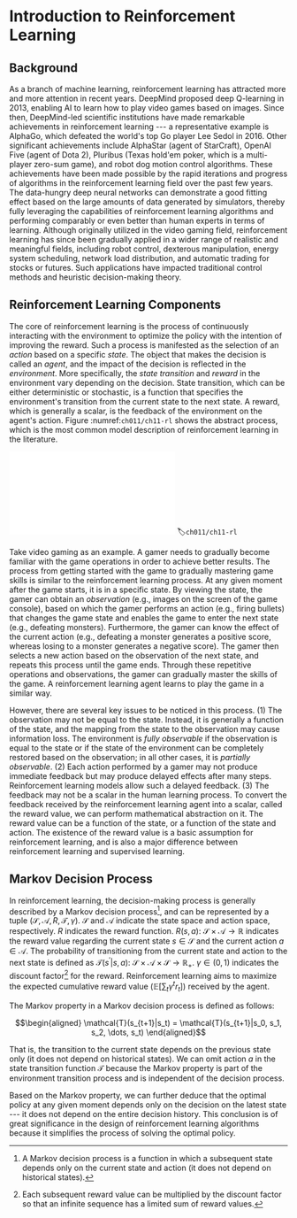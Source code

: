 # Introduction to Reinforcement Learning

## Background

As a branch of machine learning, reinforcement learning has attracted
more and more attention in recent years. DeepMind proposed deep
Q-learning in 2013, enabling AI to learn how to play video games based
on images. Since then, DeepMind-led scientific institutions have made
remarkable achievements in reinforcement learning --- a representative
example is AlphaGo, which defeated the world's top Go player Lee Sedol
in 2016. Other significant achievements include AlphaStar (agent of
StarCraft), OpenAI Five (agent of Dota 2), Pluribus (Texas hold'em
poker, which is a multi-player zero-sum game), and robot dog motion
control algorithms. These achievements have been made possible by the
rapid iterations and progress of algorithms in the reinforcement
learning field over the past few years. The data-hungry deep neural
networks can demonstrate a good fitting effect based on the large
amounts of data generated by simulators, thereby fully leveraging the
capabilities of reinforcement learning algorithms and performing
comparably or even better than human experts in terms of learning.
Although originally utilized in the video gaming field, reinforcement
learning has since been gradually applied in a wider range of realistic
and meaningful fields, including robot control, dexterous manipulation,
energy system scheduling, network load distribution, and automatic
trading for stocks or futures. Such applications have impacted
traditional control methods and heuristic decision-making theory.

## Reinforcement Learning Components

The core of reinforcement learning is the process of continuously
interacting with the environment to optimize the policy with the
intention of improving the reward. Such a process is manifested as the
selection of an *action* based on a specific *state*. The object that
makes the decision is called an *agent*, and the impact of the decision
is reflected in the *environment*. More specifically, the *state
transition* and *reward* in the environment vary depending on the
decision. State transition, which can be either deterministic or
stochastic, is a function that specifies the environment's transition
from the current state to the next state. A reward, which is generally a
scalar, is the feedback of the environment on the agent's action.
Figure :numref:`ch011/ch11-rl` shows the abstract process, which is the
most common model description of reinforcement learning in the
literature.

![Framework of reinforcementlearning](../img/ch11/ch11-rl.pdf)
:label:`ch011/ch11-rl`

Take video gaming as an example. A gamer needs to gradually become
familiar with the game operations in order to achieve better results.
The process from getting started with the game to gradually mastering
game skills is similar to the reinforcement learning process. At any
given moment after the game starts, it is in a specific state. By
viewing the state, the gamer can obtain an *observation* (e.g., images
on the screen of the game console), based on which the gamer performs an
action (e.g., firing bullets) that changes the game state and enables
the game to enter the next state (e.g., defeating monsters).
Furthermore, the gamer can know the effect of the current action (e.g.,
defeating a monster generates a positive score, whereas losing to a
monster generates a negative score). The gamer then selects a new action
based on the observation of the next state, and repeats this process
until the game ends. Through these repetitive operations and
observations, the gamer can gradually master the skills of the game. A
reinforcement learning agent learns to play the game in a similar way.

However, there are several key issues to be noticed in this process. (1)
The observation may not be equal to the state. Instead, it is generally
a function of the state, and the mapping from the state to the
observation may cause information loss. The environment is *fully
observable* if the observation is equal to the state or if the state of
the environment can be completely restored based on the observation; in
all other cases, it is *partially observable*. (2) Each action performed
by a gamer may not produce immediate feedback but may produce delayed
effects after many steps. Reinforcement learning models allow such a
delayed feedback. (3) The feedback may not be a scalar in the human
learning process. To convert the feedback received by the reinforcement
learning agent into a scalar, called the reward value, we can perform
mathematical abstraction on it. The reward value can be a function of
the state, or a function of the state and action. The existence of the
reward value is a basic assumption for reinforcement learning, and is
also a major difference between reinforcement learning and supervised
learning.

## Markov Decision Process

In reinforcement learning, the decision-making process is generally
described by a Markov decision process[^1], and can be represented by a
tuple $(\mathcal{S}, \mathcal{A}, R, \mathcal{T}, \gamma)$.
$\mathcal{S}$ and $\mathcal{A}$ indicate the state space and action
space, respectively. $R$ indicates the reward function. $R(s,a)$:
$\mathcal{S}\times \mathcal{A}\rightarrow \mathbb{R}$ indicates the
reward value regarding the current state $s\in\mathcal{S}$ and the
current action $a\in\mathcal{A}$. The probability of transitioning from
the current state and action to the next state is defined as
$\mathcal{T}(s^\prime|s,a)$:
$\mathcal{S}\times\mathcal{A}\times\mathcal{S}\rightarrow \mathbb{R}_+$.
$\gamma\in(0,1)$ indicates the discount factor[^2] for the reward.
Reinforcement learning aims to maximize the expected cumulative reward
value ($\mathbb{E}[\sum_t \gamma^t r_t]$) received by the agent.

The Markov property in a Markov decision process is defined as follows:

$$\begin{aligned}
    \mathcal{T}(s_{t+1}|s_t) = \mathcal{T}(s_{t+1}|s_0, s_1, s_2, \dots, s_t)
\end{aligned}$$ 

That is, the transition to the current state depends on
the previous state only (it does not depend on historical states). We
can omit action $a$ in the state transition function $\mathcal{T}$
because the Markov property is part of the environment transition
process and is independent of the decision process.

Based on the Markov property, we can further deduce that the optimal
policy at any given moment depends only on the decision on the latest
state --- it does not depend on the entire decision history. This
conclusion is of great significance in the design of reinforcement
learning algorithms because it simplifies the process of solving the
optimal policy.

[^1]: A Markov decision process is a function in which a subsequent
    state depends only on the current state and action (it does not
    depend on historical states).

[^2]: Each subsequent reward value can be multiplied by the discount
    factor so that an infinite sequence has a limited sum of reward
    values.
